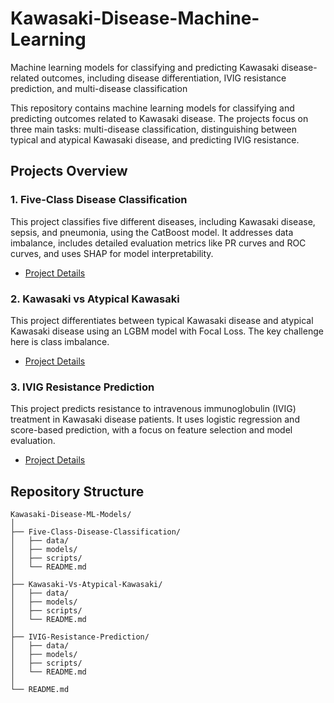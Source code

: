 # Kawasaki-Disease-Machine-Learning
Machine learning models for classifying and predicting Kawasaki disease-related outcomes, including disease differentiation, IVIG resistance prediction, and multi-disease classification

This repository contains machine learning models for classifying and predicting outcomes related to Kawasaki disease. The projects focus on three main tasks: multi-disease classification, distinguishing between typical and atypical Kawasaki disease, and predicting IVIG resistance.

## Projects Overview

### 1. Five-Class Disease Classification

This project classifies five different diseases, including Kawasaki disease, sepsis, and pneumonia, using the CatBoost model. It addresses data imbalance, includes detailed evaluation metrics like PR curves and ROC curves, and uses SHAP for model interpretability.

- [Project Details](Five-Class-Disease-Classification/README.md)

### 2. Kawasaki vs Atypical Kawasaki

This project differentiates between typical Kawasaki disease and atypical Kawasaki disease using an LGBM model with Focal Loss. The key challenge here is class imbalance.

- [Project Details](Kawasaki-Vs-Atypical-Kawasaki/README.md)

### 3. IVIG Resistance Prediction

This project predicts resistance to intravenous immunoglobulin (IVIG) treatment in Kawasaki disease patients. It uses logistic regression and score-based prediction, with a focus on feature selection and model evaluation.

- [Project Details](IVIG-Resistance-Prediction/README.md)

## Repository Structure

```plaintext
Kawasaki-Disease-ML-Models/
│
├── Five-Class-Disease-Classification/
│   ├── data/
│   ├── models/
│   ├── scripts/
│   └── README.md
│
├── Kawasaki-Vs-Atypical-Kawasaki/
│   ├── data/
│   ├── models/
│   ├── scripts/
│   └── README.md
│
├── IVIG-Resistance-Prediction/
│   ├── data/
│   ├── models/
│   ├── scripts/
│   └── README.md
│
└── README.md
